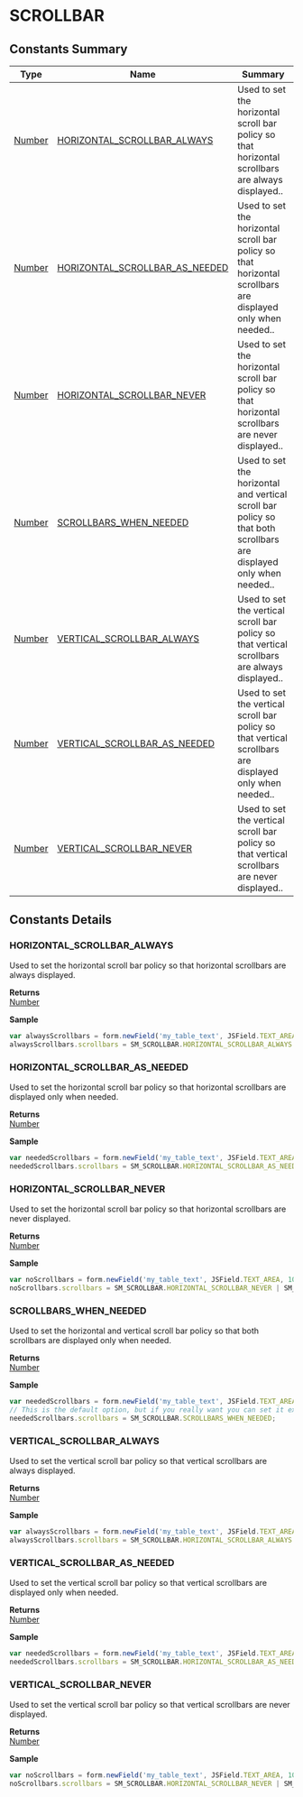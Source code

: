 #  SCROLLBAR


## Constants Summary

| Type                                                  | Name                                          | Summary                                                          |
| ----------------------------------------------------- | --------------------------------------------- | ---------------------------------------------------------------- |
| [Number](../JSLib/Number.md) | [HORIZONTAL_SCROLLBAR_ALWAYS](SCROLLBAR.md#HORIZONTAL_SCROLLBAR_ALWAYS)                   | Used to set the horizontal scroll bar policy so that horizontal scrollbars are always displayed..                                    |
| [Number](../JSLib/Number.md) | [HORIZONTAL_SCROLLBAR_AS_NEEDED](SCROLLBAR.md#HORIZONTAL_SCROLLBAR_AS_NEEDED)                   | Used to set the horizontal scroll bar policy so that horizontal scrollbars are displayed only when needed..                                    |
| [Number](../JSLib/Number.md) | [HORIZONTAL_SCROLLBAR_NEVER](SCROLLBAR.md#HORIZONTAL_SCROLLBAR_NEVER)                   | Used to set the horizontal scroll bar policy so that horizontal scrollbars are never displayed..                                    |
| [Number](../JSLib/Number.md) | [SCROLLBARS_WHEN_NEEDED](SCROLLBAR.md#SCROLLBARS_WHEN_NEEDED)                   | Used to set the horizontal and vertical scroll bar policy so that both scrollbars are displayed only when needed..                                    |
| [Number](../JSLib/Number.md) | [VERTICAL_SCROLLBAR_ALWAYS](SCROLLBAR.md#VERTICAL_SCROLLBAR_ALWAYS)                   | Used to set the vertical scroll bar policy so that vertical scrollbars are always displayed..                                    |
| [Number](../JSLib/Number.md) | [VERTICAL_SCROLLBAR_AS_NEEDED](SCROLLBAR.md#VERTICAL_SCROLLBAR_AS_NEEDED)                   | Used to set the vertical scroll bar policy so that vertical scrollbars are displayed only when needed..                                    |
| [Number](../JSLib/Number.md) | [VERTICAL_SCROLLBAR_NEVER](SCROLLBAR.md#VERTICAL_SCROLLBAR_NEVER)                   | Used to set the vertical scroll bar policy so that vertical scrollbars are never displayed..                                    |

## Constants Details

### HORIZONTAL_SCROLLBAR_ALWAYS

Used to set the horizontal scroll bar policy so that horizontal scrollbars are always displayed.

**Returns**\
[Number](../JSLib/Number.md) 


**Sample**

```javascript
var alwaysScrollbars = form.newField('my_table_text', JSField.TEXT_AREA, 230, 10, 100, 100);
alwaysScrollbars.scrollbars = SM_SCROLLBAR.HORIZONTAL_SCROLLBAR_ALWAYS | SM_SCROLLBAR.VERTICAL_SCROLLBAR_ALWAYS;
```
### HORIZONTAL_SCROLLBAR_AS_NEEDED

Used to set the horizontal scroll bar policy so that horizontal scrollbars are displayed only when needed.

**Returns**\
[Number](../JSLib/Number.md) 


**Sample**

```javascript
var neededScrollbars = form.newField('my_table_text', JSField.TEXT_AREA, 120, 10, 100, 100);
neededScrollbars.scrollbars = SM_SCROLLBAR.HORIZONTAL_SCROLLBAR_AS_NEEDED | SM_SCROLLBAR.VERTICAL_SCROLLBAR_AS_NEEDED;
```
### HORIZONTAL_SCROLLBAR_NEVER

Used to set the horizontal scroll bar policy so that horizontal scrollbars are never displayed.

**Returns**\
[Number](../JSLib/Number.md) 


**Sample**

```javascript
var noScrollbars = form.newField('my_table_text', JSField.TEXT_AREA, 10, 10, 100, 100);
noScrollbars.scrollbars = SM_SCROLLBAR.HORIZONTAL_SCROLLBAR_NEVER | SM_SCROLLBAR.VERTICAL_SCROLLBAR_NEVER;
```
### SCROLLBARS_WHEN_NEEDED

Used to set the horizontal and vertical scroll bar policy so that both scrollbars are displayed
only when needed.

**Returns**\
[Number](../JSLib/Number.md) 


**Sample**

```javascript
var neededScrollbars = form.newField('my_table_text', JSField.TEXT_AREA, 120, 10, 100, 100);
// This is the default option, but if you really want you can set it explicitly.
neededScrollbars.scrollbars = SM_SCROLLBAR.SCROLLBARS_WHEN_NEEDED;
```
### VERTICAL_SCROLLBAR_ALWAYS

Used to set the vertical scroll bar policy so that vertical scrollbars are always displayed.

**Returns**\
[Number](../JSLib/Number.md) 


**Sample**

```javascript
var alwaysScrollbars = form.newField('my_table_text', JSField.TEXT_AREA, 230, 10, 100, 100);
alwaysScrollbars.scrollbars = SM_SCROLLBAR.HORIZONTAL_SCROLLBAR_ALWAYS | SM_SCROLLBAR.VERTICAL_SCROLLBAR_ALWAYS;
```
### VERTICAL_SCROLLBAR_AS_NEEDED

Used to set the vertical scroll bar policy so that vertical scrollbars are displayed only when needed.

**Returns**\
[Number](../JSLib/Number.md) 


**Sample**

```javascript
var neededScrollbars = form.newField('my_table_text', JSField.TEXT_AREA, 120, 10, 100, 100);
neededScrollbars.scrollbars = SM_SCROLLBAR.HORIZONTAL_SCROLLBAR_AS_NEEDED | SM_SCROLLBAR.VERTICAL_SCROLLBAR_AS_NEEDED;
```
### VERTICAL_SCROLLBAR_NEVER

Used to set the vertical scroll bar policy so that vertical scrollbars are never displayed.

**Returns**\
[Number](../JSLib/Number.md) 


**Sample**

```javascript
var noScrollbars = form.newField('my_table_text', JSField.TEXT_AREA, 10, 10, 100, 100);
noScrollbars.scrollbars = SM_SCROLLBAR.HORIZONTAL_SCROLLBAR_NEVER | SM_SCROLLBAR.VERTICAL_SCROLLBAR_NEVER;
```


